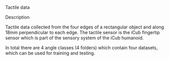 Tactile data

Description

Tactile data collected from the four edges of a rectangular object and along 18mm perpendicular to each edge. The tactile sensor is the iCub fingertip sensor which is part of the sensory system of the iCub humanoid.

In total there are 4 angle classes (4 folders) which contain four datasets, which can be used for training and testing.


